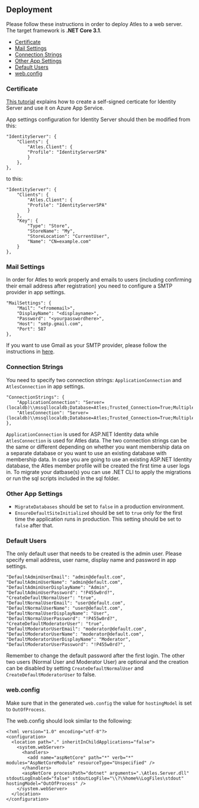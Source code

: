 ## Deployment

Please follow these instructions in order to deploy Atles to a web server.
The target framework is **.NET Core 3.1**.

- [Certificate](#certificate)
- [Mail Settings](#mail-settings)
- [Connection Strings](#connection-strings)
- [Other App Settings](#other-app-strings)
- [Default Users](#default-users)
- [web.config](#web-config)

<a name="certificate"></a>
### Certificate

[This tutorial](https://benjii.me/2017/06/creating-self-signed-certificate-identity-server-azure/) explains how to create a self-signed certicate for Identity Server and use it on Azure App Service.

App settings configuration for Identity Server should then be modified from this:

```
"IdentityServer": {
    "Clients": {
        "Atles.Client": {
        "Profile": "IdentityServerSPA"
        }
    },
},
```
to this:

```
"IdentityServer": {
    "Clients": {
        "Atles.Client": {
        "Profile": "IdentityServerSPA"
        }
    },
    "Key": {
        "Type": "Store",
        "StoreName": "My",
        "StoreLocation": "CurrentUser",
        "Name": "CN=example.com"
    }
},
```

<a name="mail-settings"></a>
### Mail Settings

In order for Atles to work properly and emails to users (including confirming their email address after registration) you need to configure a SMTP provider in app settings.

```
"MailSettings": {
    "Mail": "<fromemail>",
    "DisplayName": "<displayname>",
    "Password": "<yourpasswordhere>",
    "Host": "smtp.gmail.com",
    "Port": 587
},
```

If you want to use Gmail as your SMTP provider, please follow the instructions in [here](https://support.google.com/accounts/answer/185833?hl=en).

<a name="connection-strings"></a>
### Connection Strings

You need to specify two connection strings: `ApplicationConnection` and `AtlesConnection` in app settings.

```
"ConnectionStrings": {
    "ApplicationConnection": "Server=(localdb)\\mssqllocaldb;Database=Atles;Trusted_Connection=True;MultipleActiveResultSets=true",
    "AtlesConnection": "Server=(localdb)\\mssqllocaldb;Database=Atles;Trusted_Connection=True;MultipleActiveResultSets=true"
},
```

`ApplicationConnection` is used for ASP.NET Identity data while `AtlesConnection` is used for Atles data.
The two connection strings can be the same or different depending on whether you want membership data on a separate database or you want to use an existing database with membership data.
In case you are going to use an existing ASP.NET Identity database, the Atles member profile will be created the first time a user logs in.
To migrate your datbase(s) you can use .NET CLI to apply the migrations or run the sql scripts included in the sql folder.

<a name="other-app-strings"></a>
### Other App Settings

- `MigrateDatabases` should be set to `false` in a production environment.
- `EnsureDefaultSiteInitialized` should be set to `true` only for the first time the application runs in production. This setting should be set to `false` after that.

<a name="default-users"></a>
### Default Users

The only default user that needs to be created is the admin user. 
Please specify email address, user name, display name and password in app settings.

```
"DefaultAdminUserEmail": "admin@default.com",
"DefaultAdminUserName": "admin@default.com",
"DefaultAdminUserDisplayName": "Admin",
"DefaultAdminUserPassword": "!P455w0rd?",
"CreateDefaultNormalUser": "true",
"DefaultNormalUserEmail": "user@default.com",
"DefaultNormalUserName": "user@default.com",
"DefaultNormalUserDisplayName": "User",
"DefaultNormalUserPassword": "!P455w0rd?",
"CreateDefaultModeratorUser": "true",
"DefaultModeratorUserEmail": "moderator@default.com",
"DefaultModeratorUserName": "moderator@default.com",
"DefaultModeratorUserDisplayName": "Moderator",
"DefaultModeratorUserPassword": "!P455w0rd?",
```

Remember to change the default password after the first login.
The other two users (Normal User and Moderator User) are optional and the creation can be disabled by setting `CreateDefaultNormalUser` and `CreateDefaultModeratorUser` to false.

<a name="web-config"></a>
### web.config

Make sure that in the generated `web.config` the value for `hostingModel` is set to `OutOfProcess`.

The web.config should look similar to the following:

```
<?xml version="1.0" encoding="utf-8"?>
<configuration>
  <location path="." inheritInChildApplications="false">
    <system.webServer>
      <handlers>
        <add name="aspNetCore" path="*" verb="*" modules="AspNetCoreModule" resourceType="Unspecified" />
      </handlers>
      <aspNetCore processPath="dotnet" arguments=".\Atles.Server.dll" stdoutLogEnabled="false" stdoutLogFile="\\?\%home%\LogFiles\stdout" hostingModel="OutOfProcess" />
    </system.webServer>
  </location>
</configuration>
```
